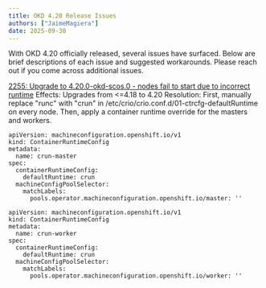 ```yaml
---
title: OKD 4.20 Release Issues
authors: ["JaimeMagiera"]
date: 2025-09-30
---
```


With OKD 4.20 officially released, several issues have surfaced. Below are brief descriptions of each issue and suggested workarounds. Please reach out if you come across additional issues. 

[2255: Upgrade to 4.20.0-okd-scos.0 - nodes fail to start due to incorrect runtime](https://github.com/okd-project/okd/issues/2255)
Effects: Upgrades from <=4.18 to 4.20
Resolution: First, manually replace "runc" with "crun" in /etc/crio/crio.conf.d/01-ctrcfg-defaultRuntime on every node. Then, apply a container runtime override for the masters and workers.

```
apiVersion: machineconfiguration.openshift.io/v1
kind: ContainerRuntimeConfig
metadata:
  name: crun-master
spec:
  containerRuntimeConfig:
    defaultRuntime: crun
  machineConfigPoolSelector:
    matchLabels:
      pools.operator.machineconfiguration.openshift.io/master: ''
```  
```
apiVersion: machineconfiguration.openshift.io/v1
kind: ContainerRuntimeConfig
metadata:
  name: crun-worker
spec:
  containerRuntimeConfig:
    defaultRuntime: crun
  machineConfigPoolSelector:
    matchLabels:
      pools.operator.machineconfiguration.openshift.io/worker: ''
```

